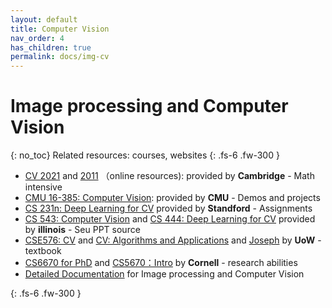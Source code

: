 ```yaml
---
layout: default
title: Computer Vision
nav_order: 4
has_children: true
permalink: docs/img-cv
---
```


# Image processing and Computer Vision
{: no_toc}
Related resources: courses, websites 
{: .fs-6 .fw-300 }

- [CV 2021](https://www.cl.cam.ac.uk/teaching/2021/CompVision/) and [2011](https://www.cl.cam.ac.uk/teaching/1011/CompVision/) （online resources): provided by **Cambridge** - Math intensive 
- [CMU 16-385: Computer Vision](http://16385.courses.cs.cmu.edu/spring2022/):  provided by **CMU** - Demos and projects<br>
- [CS 231n: Deep Learning for CV](http://cs231n.stanford.edu/) provided by **Standford** - Assignments<br>
- [CS 543: Computer Vision](https://slazebni.cs.illinois.edu/fall21/) and [CS 444: Deep Learning for CV](https://slazebni.cs.illinois.edu/spring22/) provided by **illinois** - Seu PPT source <br>
- [CSE576: CV](https://courses.cs.washington.edu/courses/cse576/) and [CV: Algorithms and Applications](http://szeliski.org/Book/) and [Joseph](https://courses.cs.washington.edu/courses/cse455/22wi/) by **UoW** - textbook <br>
- [CS6670 for PhD](https://www.cs.cornell.edu/courses/cs6670/2021fa/) and [CS5670：Intro](https://www.cs.cornell.edu/courses/cs5670/2021sp/) by **Cornell** - research abilities
- [Detailed  Documentation](https://staff.fnwi.uva.nl/r.vandenboomgaard/IPCV20162017/index.html) for Image processing and Computer Vision

{: .fs-6 .fw-300 }
